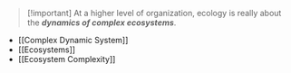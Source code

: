 > [!important] At a higher level of organization, ecology is really about the ***dynamics of complex ecosystems***.
- [[Complex Dynamic System]]
- [[Ecosystems]]
- [[Ecosystem Complexity]]

